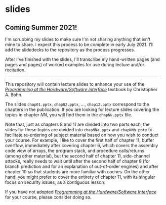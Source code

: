 # slides

## Coming Summer 2021!

I'm scrubbing my slides to make sure I'm not sharing anything that isn't mine
to share. I expect this process to be complete in early July 2021. I'll
add the slidedecks to the repository as the process progresses.

After I've finished with the slides, I'll transcribe my hand-written pages (and
pages and pages) of worked examples for use during lecture and/or recitation.

---

This repository will contain lecture slides to enhance your use of the
[*Programming at the Hardware/Software Interface*](https://www.greatriverlearning.com/product-details/1846)
textbook by Christopher A. Bohn.

The slides `chap01.pptx`, `chap02.pptx`, ..., `chap12.pptx` correspond to the
chapters in the publication. If you are looking for lecture slides covering the
topics in chapter *NN*, you will find them in the `chapNN.pptx` file.

Note that, just as chapters 8 and 11 are divided into two parts each, the
slides for these topics are divided into `chapNNa.pptx` and `chapNNb.pptx` to
facilitate re-ordering of subject material based on how you wish to conduct
your course. For example, I like to cover the first half of chapter 11, buffer
overflow, immediately after covering chapter 6, which covers the assembly code 
view of arrays, the program stack, and procedure calls/returns (among other
material), but the second half of chapter 11, side-channel attacks, really
needs to wait until after the second half of chapter 8 (for branch prediction
and for an explanation of out-of-order engines) and after chapter 10 so that
students are more familiar with caches. On the other hand, you might prefer to
cover the entirety of chapter 11, with its singular focus on security issues, as
a contiguous lesson.

If you have not adopted
[*Programming at the Hardware/Software Interface*](https://www.greatriverlearning.com/product-details/1846)
for your course, please consider doing so.
